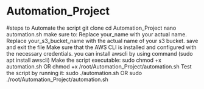# Automation_Project
#steps to Automate the script
git clone <git url>
cd Automation_Project
nano automation.sh
make sure to:
Replace your_name with your actual name.
Replace your_s3_bucket_name with the actual name of your s3 bucket.
save and exit the file
Make sure that the AWS CLI is installed and configured with the necessary credentials.
you can install awscli by using command (sudo apt install awscli)
Make the script executable:
sudo chmod +x automation.sh
OR
chmod +x /root/Automation_Project/automation.sh
Test the script by running it:
sudo ./automation.sh
      OR
sudo ./root/Automation_Project/automation.sh
